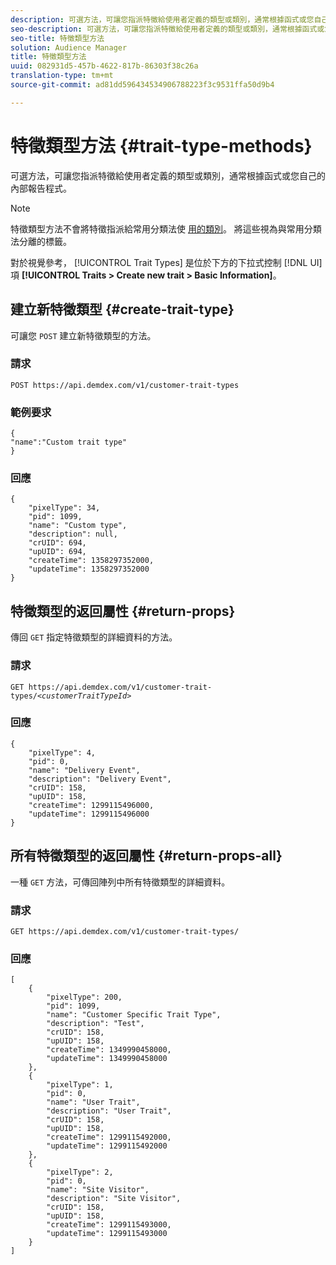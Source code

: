 ```yaml
---
description: 可選方法，可讓您指派特徵給使用者定義的類型或類別，通常根據函式或您自己的內部報告程式。
seo-description: 可選方法，可讓您指派特徵給使用者定義的類型或類別，通常根據函式或您自己的內部報告程式。
seo-title: 特徵類型方法
solution: Audience Manager
title: 特徵類型方法
uuid: 082931d5-457b-4622-817b-86303f38c26a
translation-type: tm+mt
source-git-commit: ad81dd596434534906788223f3c9531ffa50d9b4

---
```



# 特徵類型方法 {#trait-type-methods}

可選方法，可讓您指派特徵給使用者定義的類型或類別，通常根據函式或您自己的內部報告程式。

<!-- c_rest_api_trait_types_intro.xml -->

>[!NOTE]
>
>特徵類型方法不會將特徵指派給常用分類法使 [用的類別](../../api/rest-api-main/aam-api-taxonomy.md#taxonomic-api-methods)。 將這些視為與常用分類法分離的標籤。

對於視覺參考， [!UICONTROL Trait Types] 是位於下方的下拉式控制 [!DNL UI] 項 **[!UICONTROL Traits > Create new trait > Basic Information]**。

## 建立新特徵類型 {#create-trait-type}

可讓您 `POST` 建立新特徵類型的方法。

<!-- r_rest_api_create_trait_type.xml -->

### 請求

`POST https://api.demdex.com/v1/customer-trait-types`

### 範例要求

```
{
"name":"Custom trait type"
}
```

### 回應

```
{
    "pixelType": 34,
    "pid": 1099,
    "name": "Custom type",
    "description": null,
    "crUID": 694,
    "upUID": 694,
    "createTime": 1358297352000,
    "updateTime": 1358297352000
}
```

## 特徵類型的返回屬性 {#return-props}

傳回 `GET` 指定特徵類型的詳細資料的方法。

<!-- r_rest_api_get_trait_type.xml -->

### 請求

`GET https://api.demdex.com/v1/customer-trait-types/`*`<customerTraitTypeId>`*

### 回應

```
{
    "pixelType": 4,
    "pid": 0,
    "name": "Delivery Event",
    "description": "Delivery Event",
    "crUID": 158,
    "upUID": 158,
    "createTime": 1299115496000,
    "updateTime": 1299115496000
}
```

## 所有特徵類型的返回屬性 {#return-props-all}

一種 `GET` 方法，可傳回陣列中所有特徵類型的詳細資料。

<!-- r_rest_api_get_trait_types.xml -->

### 請求

`GET https://api.demdex.com/v1/customer-trait-types/`

### 回應

```
[
    {
        "pixelType": 200,
        "pid": 1099,
        "name": "Customer Specific Trait Type",
        "description": "Test",
        "crUID": 158,
        "upUID": 158,
        "createTime": 1349990458000,
        "updateTime": 1349990458000
    },
    {
        "pixelType": 1,
        "pid": 0,
        "name": "User Trait",
        "description": "User Trait",
        "crUID": 158,
        "upUID": 158,
        "createTime": 1299115492000,
        "updateTime": 1299115492000
    },
    {
        "pixelType": 2,
        "pid": 0,
        "name": "Site Visitor",
        "description": "Site Visitor",
        "crUID": 158,
        "upUID": 158,
        "createTime": 1299115493000,
        "updateTime": 1299115493000
    }
]
```
